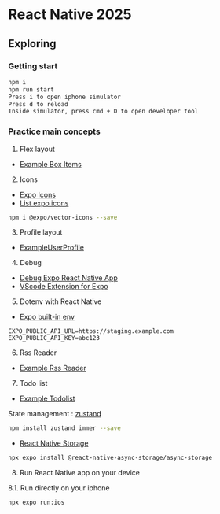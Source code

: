 # React Native 2025

## Exploring

### Getting start

```sh
npm i
npm run start
Press i to open iphone simulator
Press d to reload
Inside simulator, press cmd + D to open developer tool
```

### Practice main concepts

1. Flex layout

- [Example Box Items](./examples/ExampleBoxItems.tsx)

2. Icons

- [Expo Icons](https://github.com/expo/vector-icons)
- [List expo icons](https://icons.expo.fyi/Index)

```sh
npm i @expo/vector-icons --save
```

3. Profile layout

- [ExampleUserProfile](./examples/ExampleUserProfile.tsx)

4. Debug

- [Debug Expo React Native App](https://docs.expo.dev/debugging/tools/#pausing-on-breakpoints)
- [VScode Extension for Expo](https://marketplace.visualstudio.com/items?itemName=expo.vscode-expo-tools)

5. Dotenv with React Native

- [Expo built-in env](https://docs.expo.dev/guides/environment-variables/)

```
EXPO_PUBLIC_API_URL=https://staging.example.com
EXPO_PUBLIC_API_KEY=abc123
```

6. Rss Reader

- [Example Rss Reader](./examples/ExampleRssReader.tsx)

7. Todo list

- [Example Todolist](./examples/ExampleTodolist.tsx)

State management : [zustand](https://zustand-demo.pmnd.rs/)

```sh
npm install zustand immer --save
```

- [React Native Storage](https://react-native-async-storage.github.io/async-storage/docs/install)

```sh
npx expo install @react-native-async-storage/async-storage
```

8. Run React Native app on your device

8.1. Run directly on your iphone

```sh
npx expo run:ios
```
